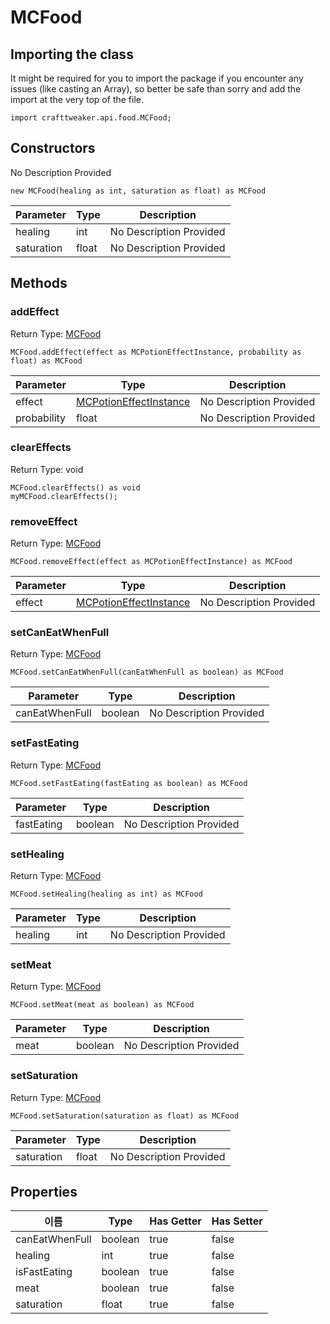 # MCFood

## Importing the class

It might be required for you to import the package if you encounter any issues (like casting an Array), so better be safe than sorry and add the import at the very top of the file.
```zenscript
import crafttweaker.api.food.MCFood;
```


## Constructors

No Description Provided
```zenscript
new MCFood(healing as int, saturation as float) as MCFood
```
| Parameter  | Type  | Description             |
| ---------- | ----- | ----------------------- |
| healing    | int   | No Description Provided |
| saturation | float | No Description Provided |


## Methods

### addEffect

Return Type: [MCFood](/vanilla/api/food/MCFood)

```zenscript
MCFood.addEffect(effect as MCPotionEffectInstance, probability as float) as MCFood
```
| Parameter   | Type                                                                  | Description             |
| ----------- | --------------------------------------------------------------------- | ----------------------- |
| effect      | [MCPotionEffectInstance](/vanilla/api/potions/MCPotionEffectInstance) | No Description Provided |
| probability | float                                                                 | No Description Provided |

### clearEffects

Return Type: void

```zenscript
MCFood.clearEffects() as void
myMCFood.clearEffects();
```
### removeEffect

Return Type: [MCFood](/vanilla/api/food/MCFood)

```zenscript
MCFood.removeEffect(effect as MCPotionEffectInstance) as MCFood
```
| Parameter | Type                                                                  | Description             |
| --------- | --------------------------------------------------------------------- | ----------------------- |
| effect    | [MCPotionEffectInstance](/vanilla/api/potions/MCPotionEffectInstance) | No Description Provided |

### setCanEatWhenFull

Return Type: [MCFood](/vanilla/api/food/MCFood)

```zenscript
MCFood.setCanEatWhenFull(canEatWhenFull as boolean) as MCFood
```
| Parameter      | Type    | Description             |
| -------------- | ------- | ----------------------- |
| canEatWhenFull | boolean | No Description Provided |

### setFastEating

Return Type: [MCFood](/vanilla/api/food/MCFood)

```zenscript
MCFood.setFastEating(fastEating as boolean) as MCFood
```
| Parameter  | Type    | Description             |
| ---------- | ------- | ----------------------- |
| fastEating | boolean | No Description Provided |

### setHealing

Return Type: [MCFood](/vanilla/api/food/MCFood)

```zenscript
MCFood.setHealing(healing as int) as MCFood
```
| Parameter | Type | Description             |
| --------- | ---- | ----------------------- |
| healing   | int  | No Description Provided |

### setMeat

Return Type: [MCFood](/vanilla/api/food/MCFood)

```zenscript
MCFood.setMeat(meat as boolean) as MCFood
```
| Parameter | Type    | Description             |
| --------- | ------- | ----------------------- |
| meat      | boolean | No Description Provided |

### setSaturation

Return Type: [MCFood](/vanilla/api/food/MCFood)

```zenscript
MCFood.setSaturation(saturation as float) as MCFood
```
| Parameter  | Type  | Description             |
| ---------- | ----- | ----------------------- |
| saturation | float | No Description Provided |


## Properties

| 이름             | Type    | Has Getter | Has Setter |
| -------------- | ------- | ---------- | ---------- |
| canEatWhenFull | boolean | true       | false      |
| healing        | int     | true       | false      |
| isFastEating   | boolean | true       | false      |
| meat           | boolean | true       | false      |
| saturation     | float   | true       | false      |

